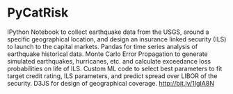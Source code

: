 # PyCatRisk
IPython Notebook to collect earthquake data from the USGS, around a specific geographical location, and design an insurance linked security (ILS) to launch to the capital markets. Pandas for time series analysis of earthquake historical data. Monte Carlo Error Propagation to generate simulated earthquakes, hurricanes, etc. and calculate exceedance loss probabilities on life of ILS. Custom ML code to select best parameters to fit target credit rating, ILS parameters, and predict spread over LIBOR of the security. D3JS for design of geographical coverage. http://bit.ly/1IgIA8N
